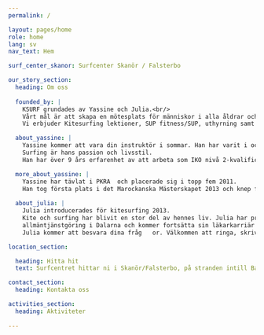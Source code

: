 ```yaml
---
permalink: /

layout: pages/home
role: home
lang: sv
nav_text: Hem

surf_center_skanor: Surfcenter Skanör / Falsterbo

our_story_section:
  heading: Om oss
  
  founded_by: |
    KSURF grundades av Yassine och Julia.<br/>
    Vårt mål är att skapa en mötesplats för människor i alla åldrar och att göra havet tillgängligt för alla!<br/>
    Vi erbjuder Kitesurfing lektioner, SUP fitness/SUP, uthyrning samt aktiviteter för barn, som surfing och skimboarding.

  about_yassine: |
    Yassine kommer att vara din instruktör i sommar. Han har varit i och runt Atlanten i många år. <br/>
    Surfing är hans passion och livsstil. 
    Han har över 9 års erfarenhet av att arbeta som IKO nivå 2-kvalificerad Kitesurfing instruktör och har utbildat över 4000 deltagare i Kitesurfing.  

  more_about_yassine: |
    Yassine har tävlat i PKRA  och placerade sig i topp fem 2011.
    Han tog första plats i det Marockanska Mästerskapet 2013 och knep första platsen i Big Air kategorin under Svenska Mästerskapet 2015.
  
  about_julia: |
    Julia introducerades för kitesurfing 2013.
    Kite och surfing har blivit en stor del av hennes liv. Julia har precis avslutat sin
    allmäntjänstgöring i Dalarna och kommer fortsätta sin läkarkarriär i Skåne.
    Julia kommer att besvara dina fråg   or. Välkommen att ringa, skriva eller prata med henne på stranden.

location_section:

  heading: Hitta hit
  text: Surfcentret hittar ni i Skanör/Falsterbo, på stranden intill Badhytten, bredvid Skanörs hamn.

contact_section:
  heading: Kontakta oss

activities_section:
  heading: Aktiviteter
  
---
```

